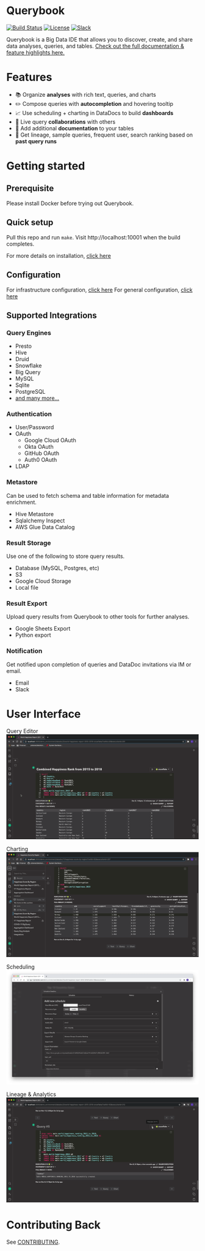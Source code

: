 # Querybook

[![Build Status](https://github.com/pinterest/querybook/actions/workflows/lint.yml/badge.svg)](https://github.com/pinterest/querybook/actions)
[![License](http://img.shields.io/:license-Apache%202-blue.svg)](http://www.apache.org/licenses/LICENSE-2.0.txt)
[![Slack](https://img.shields.io/badge/Slack-Join%20our%20community-brightgreen?style=flat&logo=slack)](https://join.slack.com/t/querybook/shared_invite/zt-se82lvld-yyzRIqvIASsyYozk7jMCYQ)

Querybook is a Big Data IDE that allows you to discover, create, and share data analyses, queries, and tables.
[Check out the full documentation & feature highlights here.](https://querybook.org)

# Features

-   📚 Organize **analyses** with rich text, queries, and charts
-   ✏️ Compose queries with **autocompletion** and hovering tooltip
-   📈 Use scheduling + charting in DataDocs to build **dashboards**
-   🙌 Live query **collaborations** with others
-   📝 Add additional **documentation** to your tables
-   🧮 Get lineage, sample queries, frequent user, search ranking based on **past query runs**

# Getting started

## Prerequisite

Please install Docker before trying out Querybook.

## Quick setup

Pull this repo and run `make`. Visit http://localhost:10001 when the build completes.

For more details on installation, [click here](docs_website/docs/setup_guide/overview.mdx)

## Configuration

For infrastructure configuration, [click here](docs_website/docs/configurations/infra_config.mdx)
For general configuration, [click here](docs_website/docs/configurations/general_config.mdx)

## Supported Integrations

### Query Engines

-   Presto
-   Hive
-   Druid
-   Snowflake
-   Big Query
-   MySQL
-   Sqlite
-   PostgreSQL
-   [and many more...](https://www.querybook.org/docs/setup_guide/connect_to_query_engines#all-query-engines)

### Authentication

-   User/Password
-   OAuth
    -   Google Cloud OAuth
    -   Okta OAuth
    -   GitHub OAuth
    -   Auth0 OAuth
-   LDAP

### Metastore

Can be used to fetch schema and table information for metadata enrichment.

-   Hive Metastore
-   Sqlalchemy Inspect
-   AWS Glue Data Catalog

### Result Storage

Use one of the following to store query results.

-   Database (MySQL, Postgres, etc)
-   S3
-   Google Cloud Storage
-   Local file

### Result Export

Upload query results from Querybook to other tools for further analyses.

-   Google Sheets Export
-   Python export

### Notification

Get notified upon completion of queries and DataDoc invitations via IM or email.

-   Email
-   Slack

# User Interface

Query Editor
![](./docs_website/static/img/key_features/editor.gif)

Charting
![](./docs_website/static/img/key_features/visualization.gif)

Scheduling
![](./docs_website/static/img/key_features/scheduling.png)

Lineage & Analytics
![](./docs_website/static/img/key_features/analytics.gif)

# Contributing Back

See [CONTRIBUTING](CONTRIBUTING.md).
